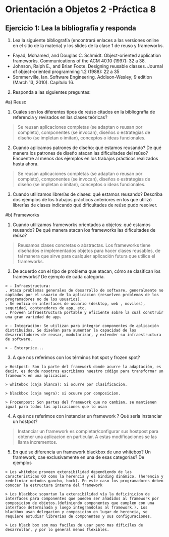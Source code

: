 Orientación a Objetos 2 -Práctica 8
====================================

Ejercicio 1: Lea la bibliografía y responda
-------------------------------------


1. Lea la siguiente bibliografía (encontrará enlaces a las versiones online en el sitio de la materia) y los slides de la clase 1 de reuso y frameworks.

  - Fayad, Mohamed, and Douglas C. Schmidt. Object-oriented application frameworks. Communications of the ACM 40.10 (1997): 32 a 38.
  - Johnson, Ralph E., and Brian Foote. Designing reusable classes. Journal of object-oriented programming 1.2 (1988): 22 a 35
  - Sommerville, Ian. Software Engineering. Addison-Wesley; 9 edition (March 13, 2010). Capítulo 16.
  
  
2. Responda a las siguientes preguntas:


#a) Reuso

  1) Cuáles son los diferentes tipos de reúso citados en la bibliografía de referencia y revisados en las clases teóricas?

   > Se reusan aplicaciones completas (se adaptan o reusan por completo), componentes (se invocan), diseños o estrategias de diseño (se impletan o imitan), conceptos o ideas funcionales.
  
  2) Cuando aplicamos patrones de diseño: qué estamos reusando? De qué manera los patrones de diseño atacan las dificultades del reúso? Encuentre al menos dos ejemplos en los trabajos prácticos realizados
hasta ahora.

   > Se reusan aplicaciones completas (se adaptan o reusan por completo), componentes (se invocan), diseños o estrategias de diseño (se impletan o imitan), conceptos o ideas funcionales.

  3) Cuando utilizamos librerías de clases: qué estamos reusando? Describa dos ejemplos de los trabajos
prácticos anteriores en los que utilizó librerías de clases indicando qué dificultades de reúso pudo
resolver.



#b) Frameworks


  1) Cuando utilizamos frameworks orientados a objetos: qué estamos reusando? De qué manera atacan
los frameworks las dificultades de reúso?

   > Reusamos clases concretas o abstractas. Los frameworks tiene diseñados e implementados objetos para hacer clases reusables, de tal manera que sirve para cualquier aplicación futura que utilice el frameworks.

  2) De acuerdo con el tipo de problema que atacan, cómo se clasifican los frameworks? De ejemplo de cada categoría.

	> - Infraestructura: 
	. Ataca problemas generales de desarrollo de software, generalmente no captados por el usuario de la aplicacion (resuelven problemas de los programadores no de los usuarios).
	. Se enfica en interfaces de usuario (desktop, web , moviles), seguridad, contenedores de app, etc.
	. Proveen infraestructura portable y eficiente sobre la cual construir una gran variedad de app.
	
	> - Integración: Se utilizan para integrar componentes de aplicación distribuidos. Se diseñan para aumentar la capacidad de los desarrolladores de reusar, modularizar, y extender su infraestructura de software.
	   
	> - Enterprice...

  3) A que nos referimos con los términos hot spot y frozen spot?
    
   	> Hostpost: Son la parte del framework donde acurre la adaptación, es decir, es donde nosotros escribimos nuestro código para transformar un framework en una aplicación.
   
	> whitebox (caja blanca): Si ocurre por clasificacion.
	
	> blackbox (caja negra): si ocuure por composicion.
	
	> Frozenpost: Son partes del framework que no cambian, se mantienen igual para todos las aplicaciones que lo usan
  
  4) A qué nos referimos con instanciar un framework ? Qué sería instanciar un hostpot?
  
   > Instanciar un framework es completar/configurar sus hostpost para obtener una aplicacion en particular. A estas modificaciones se las llama incrementos.
  
  5) En qué se diferencia un framework blackbox de uno whitebox? Un framework, cae exclusivamente en
una de esas categorías? De ejemplos

   	> Los whitebox proveen extensibilidad dependiendo de las caracteristicas OO como la herencia y el binding dinámico. (herencia y redefiniar metodos gancho, hock). En este caso los programadores deben conocer la estructura interna del framework

	> Los blackbox soportan la extensibilidad vía la deficinicion de interfaces para componentes que pueden ser añadidos al framework por composicion de objetos.(definiendo componentes que cumplen con una interface determinada y luego integrandolos al framework.). Los blackbox usan delegacion y composicion en lugar de herencia, se requiere estudiar librerias de componentes y sus configuraciones.

	> Los black box son mas faciles de usar pero mas dificiles de desarrollar, y por lo general menos flexibles.

